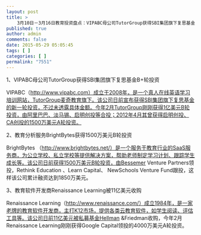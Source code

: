 ```yaml
---
layout: post
title: >
    3月10日－3月16日教育投资盘点：VIPABC母公司TutorGroup获得SBI集团旗下复思基金B+轮投资
published: true
author: admin
comments: false
date: 2015-05-29 05:05:45
tags: [ ]
categories: [ ]
permalink: "7551"
---
```



1、VIPABC母公司TutorGroup获得SBI集团旗下复思基金B+轮投资

VIPABC（http://www.vipabc.com）成立于2008年，是一个真人在线英语学习培训网站，TutorGroup麦奇教育旗下。该公司日前宣布获得SBI集团旗下复思基金的新一轮投资，不过未透露具体金额。今年2月TutorGroup刚刚获得1亿美元B轮投资，由阿里巴巴、淡马锡、启明创投等合投；2012年4月其曾获得启明创投、CA创投的1500万美元A轮投资。

2、教育分析服务BrightBytes获得1500万美元B轮投资

BrightBytes （http://www.brightbytes.net/）是一个服务于教育行业的SaaS服务商，为公立学校、私立学校等提供解决方案，帮助老师制定学习计划、跟踪学生成长等。该公司日前获得1500万美元B轮投资，由Bessemer Venture Partners领投，Rethink Education 、Learn Capital、 NewSchools Venture Fund跟投，这样该公司累计融资达到1850万美元。

3、教育软件开发商Renaissance Learning被11亿美元收购

Renaissance Learning（http://www.renaissance.com/）成立1984年，是一家老牌的教育软件开发商，主打K12市场，提供各类云教育软件，如学生阅读、评估工具等。该公司日前11亿美元被私募基金Hellman &Friedman收购，今年2月Renaissance Learning刚刚获得Google Capital领投的4000万美元A轮投资。